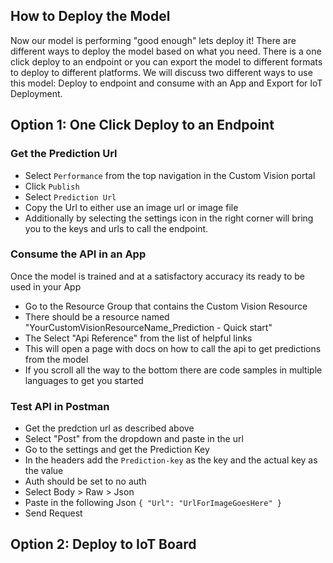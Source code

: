 ## How to Deploy the Model

Now our model is performing "good enough" lets deploy it! There are different ways to deploy the model based on what you need. There is a one click deploy to an endpoint or you can export the model to different formats to deploy to different platforms. We will discuss two different ways to use this model: Deploy to endpoint and consume with an App and Export for IoT Deployment.

## Option 1: One Click Deploy to an Endpoint

### Get the Prediction Url

- Select `Performance` from the top navigation in the Custom Vision portal
- Click `Publish`
- Select `Prediction Url`
- Copy the Url to either use an image url or image file
- Additionally by selecting the settings icon in the right corner will bring you to the keys and urls to call the endpoint.

### Consume the API in an App

Once the model is trained and at a satisfactory accuracy its ready to be used in your App

- Go to the Resource Group that contains the Custom Vision Resource
- There should be a resource named "YourCustomVisionResourceName_Prediction - Quick start"
- The Select "Api Reference" from the list of helpful links
- This will open a page with docs on how to call the api to get predictions from the model
- If you scroll all the way to the bottom there are code samples in multiple languages to get you started

### Test API in Postman

- Get the predction url as described above
- Select "Post" from the dropdown and paste in the url
- Go to the settings and get the Prediction Key
- In the headers add the `Prediction-key` as the key and the actual key as the value
- Auth should be set to no auth
- Select Body > Raw > Json
- Paste in the following Json
  `{ "Url": "UrlForImageGoesHere" }`
- Send Request

## Option 2: Deploy to IoT Board
